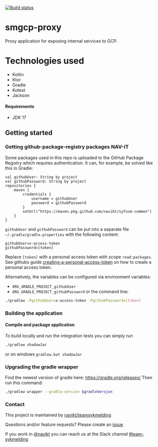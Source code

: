 [![Build status](https://github.com/navikt/smgcp-proxy/workflows/Deploy%20to%20dev%20and%20prod/badge.svg)](https://github.com/navikt/smgcp-proxy/workflows/Deploy%20to%20dev%20and%20prod/badge.svg)
# smgcp-proxy
Proxy application for exposing internal services to GCP. 

# Technologies used
* Kotlin
* Ktor
* Gradle
* Kotest
* Jackson

#### Requirements
* JDK 17

## Getting started
### Getting github-package-registry packages NAV-IT
Some packages used in this repo is uploaded to the GitHub Package Registry which requires authentication. 
It can, for example, be solved like this in Gradle:
```
val githubUser: String by project
val githubPassword: String by project
repositories {
    maven {
        credentials {
            username = githubUser
            password = githubPassword
        }
        setUrl("https://maven.pkg.github.com/navikt/syfosm-common")
    }
}
```
`githubUser` and `githubPassword` can be put into a separate file `~/.gradle/gradle.properties` with the following content:
```                                                     
githubUser=x-access-token
githubPassword=[token]
```
Replace `[token]` with a personal access token with scope `read:packages`.
See githubs guide [creating-a-personal-access-token](https://docs.github.com/en/authentication/keeping-your-account-and-data-secure/creating-a-personal-access-token) on
how to create a personal access token.

Alternatively, the variables can be configured via environment variables:
* `ORG_GRADLE_PROJECT_githubUser`
* `ORG_GRADLE_PROJECT_githubPassword`
  or the command line:
``` bash
./gradlew -PgithubUser=x-access-token -PgithubPassword=[token]
```
### Building the application
#### Compile and package application
To build locally and run the integration tests you can simply run
``` bash
./gradlew shadowJar
```
or on windows
`gradlew.bat shadowJar`

### Upgrading the gradle wrapper
Find the newest version of gradle here: https://gradle.org/releases/ Then run this command:

``` bash
./gradlew wrapper --gradle-version $gradleVersjon
```

### Contact

This project is maintained by [navikt/teamsykmelding](CODEOWNERS)

Questions and/or feature requests? Please create an [issue](https://github.com/navikt/smgcp-proxy/issues)

If you work in [@navikt](https://github.com/navikt) you can reach us at the Slack
channel [#team-sykmelding](https://nav-it.slack.com/archives/CMA3XV997)